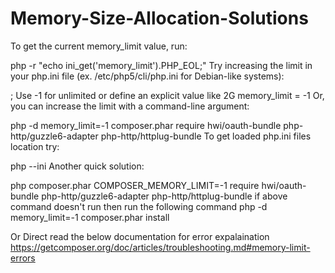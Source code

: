 # Memory-Size-Allocation-Solutions
To get the current memory_limit value, run:

php -r "echo ini_get('memory_limit').PHP_EOL;"
Try increasing the limit in your php.ini file (ex. /etc/php5/cli/php.ini for Debian-like systems):

; Use -1 for unlimited or define an explicit value like 2G
memory_limit = -1
Or, you can increase the limit with a command-line argument:

php -d memory_limit=-1 composer.phar require hwi/oauth-bundle php-http/guzzle6-adapter php-http/httplug-bundle
To get loaded php.ini files location try:

php --ini
Another quick solution:

php composer.phar COMPOSER_MEMORY_LIMIT=-1 require hwi/oauth-bundle php-http/guzzle6-adapter php-http/httplug-bundle
if above command doesn't run then run the following command 
php -d memory_limit=-1 composer.phar install

Or Direct read the below documentation for error expalaination
https://getcomposer.org/doc/articles/troubleshooting.md#memory-limit-errors

